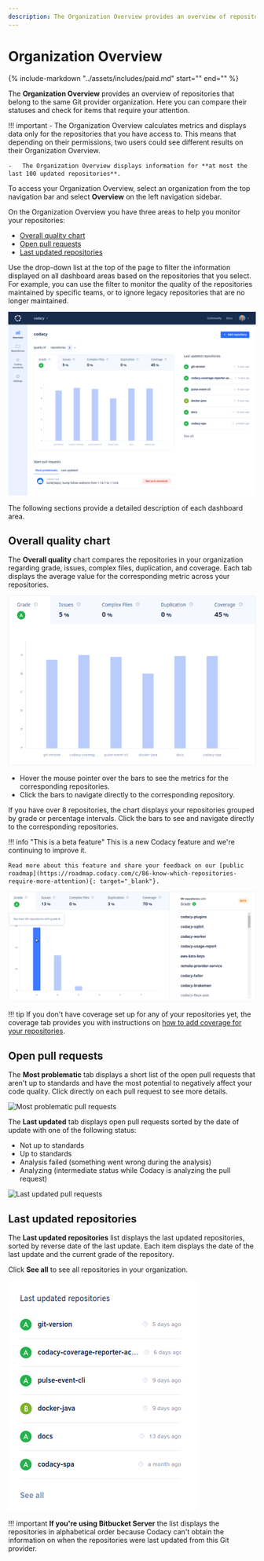 ```yaml
---
description: The Organization Overview provides an overview of repositories that belong to the same Git provider organization. Here you can compare their statuses and check for items that require your attention.
---
```


# Organization Overview

{%
    include-markdown "../assets/includes/paid.md"
    start="<!--start-paid-->"
    end="<!--end-paid-->"
%}

The **Organization Overview** provides an overview of repositories that belong to the same Git provider organization. Here you can compare their statuses and check for items that require your attention.

!!! important
    -   The Organization Overview calculates metrics and displays data only for the repositories that you have access to. This means that depending on their permissions, two users could see different results on their Organization Overview.

    -   The Organization Overview displays information for **at most the last 100 updated repositories**.

To access your Organization Overview, select an organization from the top navigation bar and select **Overview** on the left navigation sidebar.

On the Organization Overview you have three areas to help you monitor your repositories:

-   [Overall quality chart](#overall-quality-chart)
-   [Open pull requests](#open-pull-requests)
-   [Last updated repositories](#last-updated-repositories)

Use the drop-down list at the top of the page to filter the information displayed on all dashboard areas based on the repositories that you select. For example, you can use the filter to monitor the quality of the repositories maintained by specific teams, or to ignore legacy repositories that are no longer maintained.

![Organization Overview](images/organization-overview.png)

The following sections provide a detailed description of each dashboard area.

## Overall quality chart

The **Overall quality** chart compares the repositories in your organization regarding grade, issues, complex files, duplication, and coverage. Each tab displays the average value for the corresponding metric across your repositories.

![Overall quality chart](images/organization-overview-overall-quality.png)

-   Hover the mouse pointer over the bars to see the metrics for the corresponding repositories.
-   Click the bars to navigate directly to the corresponding repository.

If you have over 8 repositories, the chart displays your repositories grouped by grade or percentage intervals. Click the bars to see and navigate directly to the corresponding repositories.

!!! info "This is a beta feature"
    This is a new Codacy feature and <span class="skip-vale">we're</span> continuing to improve it.

    Read more about this feature and share your feedback on our [public roadmap](https://roadmap.codacy.com/c/86-know-which-repositories-require-more-attention){: target="_blank"}.

![Overall quality chart with grouped repositories](images/organization-overview-overall-quality-grouped.png)

!!! tip
    If you don't have coverage set up for any of your repositories yet, the coverage tab provides you with instructions on [how to add coverage for your repositories](../coverage-reporter/index.md).

## Open pull requests

The **Most problematic** tab displays a short list of the open pull requests that aren't up to standards and have the most potential to negatively affect your code quality. Click directly on each pull request to see more details.

![Most problematic pull requests](images/organization-overview-prs-problematic.png)

The **Last updated** tab displays open pull requests sorted by the date of update with one of the following status:

-   Not up to standards
-   Up to standards
-   Analysis failed (something went wrong during the analysis)
-   Analyzing (intermediate status while Codacy is analyzing the pull request)

![Last updated pull requests](images/organization-overview-prs-last-updated.png)

## Last updated repositories

The **Last updated repositories** list displays the last updated repositories, sorted by reverse date of the last update. Each item displays the date of the last update and the current grade of the repository.

Click **See all** to see all repositories in your organization.

![Last updated repositories](images/organization-overview-repositories-last-updated.png)

!!! important
    **If you're using Bitbucket Server** the list displays the repositories in alphabetical order because Codacy can't obtain the information on when the repositories were last updated from this Git provider.

